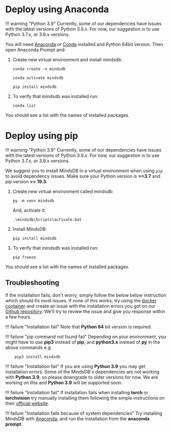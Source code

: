
# Deploy using Anaconda

!!! warning "Python 3.9"
    Currently, some of our dependencies have issues with the latest versions of Python 3.9.x. For now, our suggestion is to use Python 3.7.x, or 3.8.x versions.

You will need <a href="https://www.anaconda.com/products/individual" target="_blank">Anaconda</a> or <a href="https://conda.io/projects/conda/en/latest/index.html" target="_blank">Conda</a> installed and Python 64bit version. Then open Anaconda Prompt and:

1. Create new virtual environment and install mindsdb:

    ```console
    conda create -n mindsdb
    ```

    ```console
    conda activate mindsdb
    ```

    ```console
    pip install mindsdb
    ```

2. To verify that mindsdb was installed run:

    ```console
    conda list
    ```

You should see a list with the names of installed packages.

# Deploy using pip

!!! warning "Python 3.9"
    Currently, some of our dependencies have issues with the latest versions of Python 3.9.x. For now, our suggestion is to use Python 3.7.x, or 3.8.x versions.

We suggest you to install MindsDB in a virtual environment when using `pip` to avoid dependency issues. Make sure your Python version is **>=3.7** and pip version **>= 19.3**.

1. Create new virtual environment called mindsdb:

    ```console
    py -m venv mindsdb
    ```

    And, activate it:

    ```console
    .\mindsdb\Scripts\activate.bat
    ```

2. Install MindsDB:

    ```console
    pip install mindsdb
    ```

3. To verify that mindsdb was installed run:

    ```console
    pip freeze
    ```
    
You should see a list with the names of installed packages.


## Troubleshooting

If the installation fails, don't worry, simply follow the below below instruction which should fix most issues. If none of this works, try using the [docker container]() and create an issue with the installation errors you got on our [Github repository](https://github.com/mindsdb/mindsdb/issues). We'll try to review the issue and give you response within a few hours.


!!! failure "Installation fail"
    Note that **Python 64** bit version is required. 

!!! failure "pip command not found fail"
    Depending on your environment, you might have to use **pip3** instead of **pip**, and **python3.x** instead of **py** in the above commands e.g

```console
    pip3 install mindsdb
```

!!! failure "Installation fail"
    If you are using **Python 3.9** you may get installation errors. Some of the MindsDB's dependencies are not working with **Python 3.9**, so please downgrade to older versions for now. We are working on this and **Python 3.9** will be supported soon.

!!! failure "Installation fail"
    If installation fails when installing **torch** or **torchvision** try manually installing them following the simple instructions on their [official website](https://pytorch.org/get-started/locally/).

!!! failure "Installation fails because of system dependencies"
    Try installing MindsDB with [Anaconda](https://www.anaconda.com/products/individual), and run the installation from the **anaconda prompt**.
